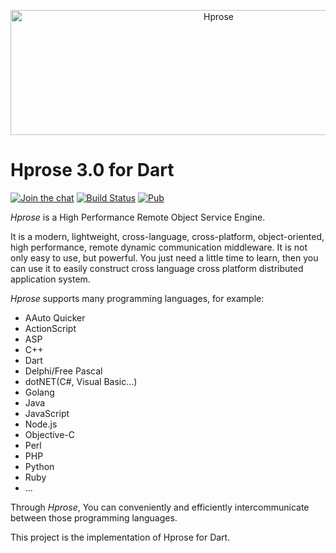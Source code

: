 <p align="center"><img src="https://hprose.com/banner.@2x.png" alt="Hprose" title="Hprose" width="650" height="200" /></p>

# Hprose 3.0 for Dart

[![Join the chat](https://badges.gitter.im/Join%20Chat.svg)](https://gitter.im/hprose/hprose-dart?utm_source=badge&utm_medium=badge&utm_campaign=pr-badge&utm_content=badge)
[![Build Status](https://travis-ci.org/hprose/hprose-dart.svg?branch=master)](https://travis-ci.org/hprose/hprose-dart)
[![Pub](https://img.shields.io/pub/v/hprose.svg)](https://pub.dartlang.org/packages/hprose)

*Hprose* is a High Performance Remote Object Service Engine.

It is a modern, lightweight, cross-language, cross-platform, object-oriented, high performance, remote dynamic communication middleware. It is not only easy to use, but powerful. You just need a little time to learn, then you can use it to easily construct cross language cross platform distributed application system.

*Hprose* supports many programming languages, for example:

* AAuto Quicker
* ActionScript
* ASP
* C++
* Dart
* Delphi/Free Pascal
* dotNET(C#, Visual Basic...)
* Golang
* Java
* JavaScript
* Node.js
* Objective-C
* Perl
* PHP
* Python
* Ruby
* ...

Through *Hprose*, You can conveniently and efficiently intercommunicate between those programming languages.

This project is the implementation of Hprose for Dart.
